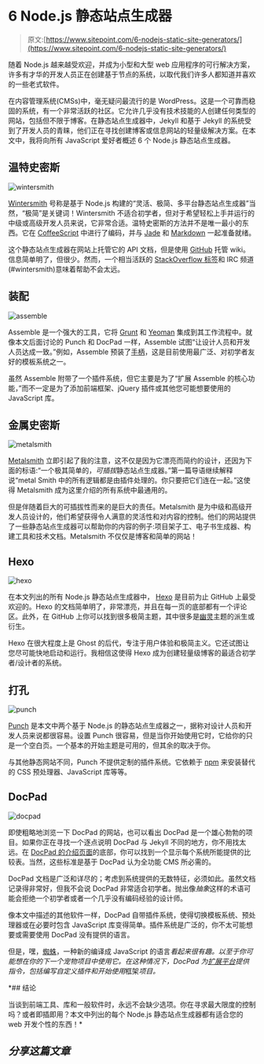 # 6 Node.js 静态站点生成器

> 原文:[https://www.sitepoint.com/6-nodejs-static-site-generators/](https://www.sitepoint.com/6-nodejs-static-site-generators/)

随着 Node.js 越来越受欢迎，并成为小型和大型 web 应用程序的可行解决方案，许多有才华的开发人员正在创建基于节点的系统，以取代我们许多人都知道并喜欢的一些老式软件。

在内容管理系统(CMSs)中，毫无疑问最流行的是 WordPress。这是一个可靠而稳固的系统，有一个非常活跃的社区。它允许几乎没有技术技能的人创建任何类型的网站，包括但不限于博客。在静态站点生成器中，Jekyll 和基于 Jekyll 的系统受到了开发人员的青睐，他们正在寻找创建博客或信息网站的轻量级解决方案。在本文中，我将向所有 JavaScript 爱好者概述 6 个 Node.js 静态站点生成器。

## 温特史密斯

![wintersmith](../Images/d5739a0f44ebe9fab36c1a543e133b41.png)

[Wintersmith](http://wintersmith.io/) 号称是基于 Node.js 构建的<q>灵活、极简、多平台静态站点生成器</q>当然，<q>极简</q>是关键词！Wintersmith 不适合初学者，但对于希望轻松上手并运行的中级或高级开发人员来说，它非常合适。温特史密斯的方法并不是唯一最小的东西。它在 [CoffeeScript](https://coffeescript.org/) 中进行了编码，并与 [Jade](http://jade-lang.com) 和 [Markdown](http://daringfireball.net/projects/markdown/) 一起准备就绪。

这个静态站点生成器在网站上托管它的 API 文档，但是使用 [GitHub](https://github.com/) 托管 wiki。信息简单明了，但很少。然而，一个相当活跃的 [StackOverflow 标签](http://stackoverflow.com/questions/tagged/wintersmith)和 IRC 频道(#wintersmith)意味着帮助不会太远。

## 装配

![assemble](../Images/0208d4654bd64fc095c706993799fbf2.png)

Assemble 是一个强大的工具，它将 [Grunt](http://gruntjs.com) 和 [Yeoman](http://yeoman.io) 集成到其工作流程中。就像本文后面讨论的 Punch 和 DocPad 一样，Assemble 试图<q>让设计人员和开发人员达成一致。</q>例如，Assemble 预装了[手柄](http://handlebarsjs.com/)，这是目前使用最广泛、对初学者友好的模板系统之一。

虽然 Assemble 附带了一个插件系统，但它主要是为了<q>扩展 Assemble 的核心功能，</q>而不一定是为了添加前端框架、jQuery 插件或其他您可能想要使用的 JavaScript 库。

## 金属史密斯

![metalsmith](../Images/ff59a8e4e71013b618f16cb4e6a028d0.png)

[Metalsmith](http://www.metalsmith.io/) 立即引起了我的注意，这不仅是因为它漂亮而简约的设计，还因为下面的标语:<q>一个极其简单的，*可插拔*静态站点生成器。</q>第一篇导语继续解释说<q>metal Smith 中的所有逻辑都是由插件处理的。你只要把它们连在一起。</q>这使得 Metalsmith 成为这里介绍的所有系统中最通用的。

但是伴随着巨大的可插拔性而来的是巨大的责任。Metalsmith 是为中级和高级开发人员设计的，他们希望获得令人满意的灵活性和对内容的控制。他们的网站提供了一些静态站点生成器可以帮助你的内容的例子:项目架子工、电子书生成器、构建工具和技术文档。Metalsmith 不仅仅是博客和简单的网站！

## Hexo

![hexo](../Images/49770dcbebf14f51db3fd93c20701303.png)

在本文列出的所有 Node.js 静态站点生成器中， [Hexo](http://hexo.io/) 是目前为止 GitHub 上最受欢迎的。Hexo 的文档简单明了，非常漂亮，并且在每一页的底部都有一个评论区。此外，在 GitHub 上你可以找到很多极简主题，其中很多是[幽灵](https://ghost.org/)主题的派生或衍生。

Hexo 在很大程度上是 Ghost 的后代，专注于用户体验和极简主义。它还试图让您尽可能快地启动和运行。我相信这使得 Hexo 成为创建轻量级博客的最适合初学者/设计者的系统。

## 打孔

![punch](../Images/2e9ad6d863bb18d8c8f5ccba5415b7f8.png)

[Punch](http://laktek.github.io/punch/) 是本文中两个基于 Node.js 的静态站点生成器之一，据称对设计人员和开发人员来说都很容易。设置 Punch 很容易，但是当你开始使用它时，它给你的只是一个空白页。一个基本的开始主题是可用的，但其余的取决于你。

与其他静态网站不同，Punch 不提供定制的插件系统。它依赖于 [npm](https://www.npmjs.com/) 来安装替代的 CSS 预处理器、JavaScript 库等等。

## DocPad

![docpad](../Images/a81a3b0013c2983934eee14e952c6169.png)

即使粗略地浏览一下 DocPad 的网站，也可以看出 DocPad 是一个雄心勃勃的项目。如果你正在寻找一个逐点说明 DocPad 与 Jekyll 不同的地方，你不用找太远。在 [DocPad 的介绍页面](https://docpad.org/docs/intro)的底部，你可以找到一个显示每个系统所能提供的比较表。当然，这些标准是基于 DocPad 认为全功能 CMS 所必需的。

DocPad 文档是广泛和详尽的；考虑到系统提供的无数特征，必须如此。虽然文档记录得非常好，但我不会说 DocPad 非常适合初学者。抛出像*抽象*这样的术语可能会拒绝一个初学者或者一个几乎没有编码经验的设计师。

像本文中描述的其他软件一样，DocPad 自带插件系统，使得切换模板系统、预处理器或在必要时包含 JavaScript 库变得简单。插件系统是广泛的，你不太可能想要或需要使用 DocPad 没有提供的语言。

但是，嘿，[蜘蛛](http://spiderlang.org)，一种新的编译成 JavaScript 的语言*看起来很有趣。以至于你可能想在你的下一个宠物项目中使用它。在这种情况下，DocPad 为[扩展平台](https://docpad.org/docs/extend)提供指令，包括编写自定义插件和开始使用*框架*项目。*

 *## 结论

当谈到前端工具、库和一般软件时，永远不会缺少选项。你在寻求最大限度的控制吗？或者即插即用？本文中列出的每个 Node.js 静态站点生成器都有适合您的 web 开发个性的东西！* 

## *分享这篇文章*
